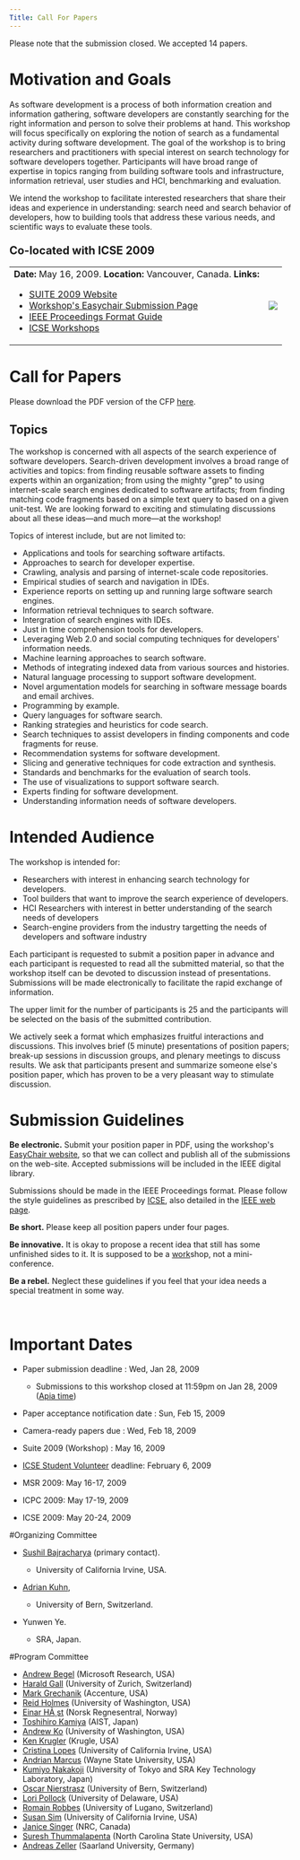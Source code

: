 ```yaml
---
Title: Call For Papers
---
```


Please note that the submission closed. We accepted 14 papers.

# Motivation and Goals

As software development is a process of both information creation and information gathering, software developers are constantly searching for the right information and person to solve their problems at hand. This workshop will focus specifically on exploring the notion of search as a fundamental activity during software development. The goal of the workshop is to bring researchers and practitioners with special interest on search technology for software developers together. Participants will have broad range of expertise in topics ranging from building software tools and infrastructure, information retrieval, user studies and HCI, benchmarking and evaluation.

We intend the workshop to facilitate interested researchers that share their ideas and experience in understanding: search need and search behavior of developers, how to building tools that address these various needs, and scientific ways to evaluate these tools.

### <big>Co-located with ICSE 2009</big>
<table>
<tr>
<td>
<b>Date:</b>  May 16, 2009.
<b>Location:</b>  Vancouver, Canada. 
<b>Links:</b> 

-  [SUITE 2009 Website](%base_url%/wiki/events/suite2009)
-  [Workshop's Easychair Submission Page](http://www.easychair.org/conferences/?c=.113876;conf=suite09)
-  [IEEE Proceedings Format Guide](http://www.cs.uoregon.edu/events/icse2009/calls/format/?n=DR)
-  [ICSE Workshops](http://www.cs.uoregon.edu/events/icse2009/workshops/#Search)
</td>
<td>
<img  src="http://www.cs.uoregon.edu/events/icse2009/images/headerLogo.jpg">
</td>
</tr>
</table>

<a name="cfp"></a>
# Call for Papers

Please download the PDF version of the CFP [here](http://www.ics.uci.edu/~sbajrach/files/SUITE-cfp.pdf).

## Topics

The workshop is concerned with all aspects of the search experience of software developers. Search-driven development involves a broad range of activities and topics: from finding reusable software assets to finding experts within an organization; from using the mighty "grep" to using internet-scale search engines dedicated to software artifacts; from finding matching code fragments based on a simple text query to based on a given unit-test. We are looking forward to exciting and stimulating discussions about all these ideas&mdash;and much more&mdash;at the workshop!

Topics of interest include, but are not limited to:


-  Applications and tools for searching software artifacts.
-  Approaches to search for developer expertise.
-  Crawling, analysis and parsing of internet-scale code repositories.
-  Empirical studies of search and navigation in IDEs.
-  Experience reports on setting up and running large software search engines.
-  Information retrieval techniques to search software.
-  Intergration of search engines with IDEs.
-  Just in time comprehension tools for developers.
-  Leveraging Web 2.0 and social computing techniques for developers' information needs.
-  Machine learning approaches to search software.
-  Methods of integrating indexed data from various sources and histories.
-  Natural language processing to support software development.
-  Novel argumentation models for searching in software message boards and email archives.
-  Programming by example.
-  Query languages for software search.
-  Ranking strategies and heuristics for code search.
-  Search techniques to assist developers in finding components and code fragments for reuse.
-  Recommendation systems for software development.
-  Slicing and generative techniques for code extraction and synthesis.
-  Standards and benchmarks for the evaluation of search tools.
-  The use of visualizations to support software search.
-  Experts finding for software development.
-  Understanding information needs of software developers.

<a name="Intended Audience"></a>
# Intended Audience

The workshop is intended for:

-  Researchers with interest in enhancing search technology for developers.
-  Tool builders that want to improve the search experience of developers.
-  HCI Researchers with interest in better understanding of the search needs of developers
-  Search-engine providers from the industry targetting the needs of developers and software industry

Each participant is requested to submit a position paper in advance and each participant is requested to read all the submitted material, so that the workshop itself can be devoted to discussion instead of presentations. Submissions will be made electronically to facilitate the rapid exchange of information.

The upper limit for the number of participants is 25 and the participants will be selected on the basis of the submitted contribution.

We actively seek a format which emphasizes fruitful interactions and discussions. This involves brief (5 minute) presentations of position papers; break-up sessions in discussion groups, and plenary meetings to discuss results. We ask that participants present and summarize someone else's position paper, which has proven to be a very pleasant way to stimulate discussion.

<a name="submit"></a>
# Submission Guidelines

<b>Be electronic.</b> Submit your position paper in PDF, using the workshop's <u>[EasyChair website](http://www.easychair.org/conferences/?c=.113876;conf=suite09)</u>, so that we can collect and publish all of the submissions on the web-site. Accepted submissions will be included in the IEEE digital library.

Submissions should be made in the IEEE Proceedings format. Please follow the style guidelines as prescribed by [ICSE](http://www.cs.uoregon.edu/events/icse2009/calls/format/?n=DR), also detailed in the [IEEE web page](http://www.computer.org/portal/site/cscps/menuitem.02df7cde46985ea21618fc2e6bcd45f3/index.jsp?&pName=cscps_level1&path=cscps/cps&file=cps_forms.xml&xsl=generic.xsl&).

<b>Be short.</b> Please keep all position papers under four pages.

<b>Be innovative.</b> It is okay to propose a recent idea that still has some unfinished sides to it. It is supposed to be a <u>work</u>shop, not a mini-conference.

<b>Be a rebel.</b> Neglect these guidelines if you feel that your idea needs a special treatment in some way.

&nbsp;

<a name="Important Dates"></a>
# Important Dates


-  Paper submission deadline          : Wed,  Jan 28,  2009
	-  Submissions to this workshop closed at 11:59pm on Jan 28, 2009 ([Apia time](http://www.timeanddate.com/worldclock/city.html?n=282))

-  Paper acceptance notification date : Sun,   Feb 15, 2009
-  Camera-ready papers due            : Wed,  Feb 18, 2009
-  Suite 2009 (Workshop)              : May 16, 2009


-  [ICSE Student Volunteer](http://www.cs.uoregon.edu/events/icse2009/student/) deadline: February 6, 2009
-  MSR 2009: May 16-17, 2009 
-  ICPC 2009: May 17-19, 2009
-  ICSE 2009: May 20-24, 2009

<a name="oc">
#Organizing Committee

- [Sushil Bajracharya](http://www.ics.uci.edu/~sbajrach) (primary contact). <script>document.write(String.fromCharCode(60, 97, 32, 104, 114, 101, 102, 61, 39, 109, 97, 105, 108, 116, 111, 58, 115, 98, 97, 106, 114, 97, 99, 104, 64, 117, 99, 105, 46, 101, 100, 117, 39, 62, 115, 98, 97, 106, 114, 97, 99, 104, 64, 117, 99, 105, 46, 101, 100, 117, 60, 47, 97, 62))</script>
	-  University of California Irvine, USA.

-  [Adrian Kuhn](%base_url%/wiki/alumni/adriankuhn), <script>document.write(String.fromCharCode(60, 97, 32, 104, 114, 101, 102, 61, 39, 109, 97, 105, 108, 116, 111, 58, 97, 107, 117, 104, 110, 64, 105, 97, 109, 46, 117, 110, 105, 98, 101, 46, 99, 104, 39, 62, 97, 107, 117, 104, 110, 64, 105, 97, 109, 46, 117, 110, 105, 98, 101, 46, 99, 104, 60, 47, 97, 62))</script>
	-  University of Bern, Switzerland.

- Yunwen Ye. <script>document.write(String.fromCharCode(60, 97, 32, 104, 114, 101, 102, 61, 39, 109, 97, 105, 108, 116, 111, 58, 121, 101, 64, 115, 114, 97, 46, 99, 111, 46, 106, 112, 39, 62, 121, 101, 64, 115, 114, 97, 46, 99, 111, 46, 106, 112, 60, 47, 97, 62))</script>
	-  SRA, Japan. 


<a name="Program Committee"></a>
#Program Committee


-  [Andrew Begel](http://research.microsoft.com/~abegel/) (Microsoft Research, USA)
-  [Harald Gall](http://seal.ifi.uzh.ch/gall) (University of Zurich, Switzerland)
-  [Mark Grechanik](http://www.cs.uic.edu/~drmark/) (Accenture, USA)
-  [Reid Holmes](http://pages.cpsc.ucalgary.ca/~rtholmes/) (University of Washington, USA)
-  [Einar HÃ¸st](http://www.nr.no/~einarwh/) (Norsk Regnesentral, Norway) 
-  [Toshihiro Kamiya](http://sel.ist.osaka-u.ac.jp/~kamiya/) (AIST, Japan)
-  [Andrew Ko](http://faculty.washington.edu/ajko/) (University of Washington, USA)
-  [Ken Krugler](http://blog.krugle.com/?page_id=10) (Krugle, USA)
-  [Cristina Lopes](http://www.ics.uci.edu/~lopes/) (University of California Irvine, USA)
-  [Andrian Marcus](http://www.cs.wayne.edu/~amarcus/) (Wayne State University, USA)
-  [Kumiyo Nakakoji](http://www.kid.rcast.u-tokyo.ac.jp/~kumiyo/) (University of Tokyo and SRA Key Technology Laboratory, Japan)
-  [Oscar Nierstrasz](%base_url%/staff/oscar) (University of Bern, Switzerland)
-  [Lori Pollock](http://www.cis.udel.edu/~pollock/) (University of Delaware, USA)
-  [Romain Robbes](http://www.inf.unisi.ch/phd/robbes/) (University of Lugano, Switzerland)
-  [Susan Sim](http://www.ics.uci.edu/~ses/) (University of California Irvine, USA)
-  [Janice Singer](http://janicesinger.com/) (NRC, Canada)
-  [Suresh Thummalapenta](http://www4.ncsu.edu/~sthumma/) (North Carolina State University, USA)
-  [Andreas Zeller](http://www.st.cs.uni-sb.de/zeller/) (Saarland University, Germany)
